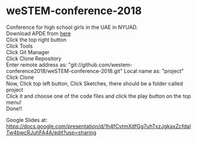 # weSTEM-conference-2018
Conference for high school girls in the UAE in NYUAD.  
Download APDE from [here](https://drive.google.com/file/d/1E2X0mZ0Vw7pVNW6A2DgOIU9jVoi8xxsb/view?usp=sharing)  
Click the top right button  
Click Tools  
Click Git Manager  
Click Clone Repository  
Enter remote address as: "git://github.com/westem-conference2018/weSTEM-conference-2018.git" Local name as: "project"  
Click Clone  
Now, Click top left button, Click Sketches, there should be a folder called project  
Click it and choose one of the code files and click the play button on the top menu!  
Done!!  
  
Google Slides at: https://docs.google.com/presentation/d/1h4fCvtmXdfGg7uhTxzJgkaxZcfdaITw4bwcRJuhFA4A/edit?usp=sharing
